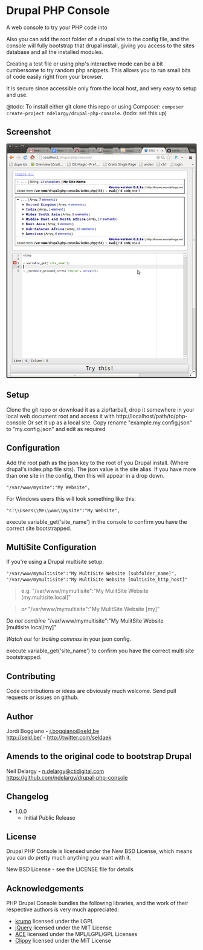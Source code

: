 Drupal PHP Console
===========

A web console to try your PHP code into

Also you can add the root folder of a drupal site to the config file, and the console will fully bootstrap that drupal install, giving you access to the sites database and all the installed modules.

Creating a test file or using php's interactive mode can be a bit cumbersome to try random php snippets. This allows you to run small bits of code easily right from your browser.

It is secure since accessible only from the local host, and very easy to setup and use.

@todo: To install either git clone this repo or using Composer: `composer create-project ndelargy/drupal-php-console`. (todo: set this up)

Screenshot
----------

<img src="https://github.com/ndelargy/drupal-php-console/blob/master/screenshot.png?raw=true" alt="PHP Console screenshot" border="0" />

Setup
-----

Clone the git repo or download it as a zip/tarball, drop it somewhere in your local web document root and access it with http://localhost/path/to/php-console
Or set it up as a local site.
Copy rename "example.my.config.json" to "my.config.json" and edit as required

Configuration
-------------

Add the root path as the json key to the root of you Drupal install. (Where drupal's index.php file sits).
The json value is the site alias.  If you have more than one site in the config, then this will appear in a drop down.

    "/var/www/mysite":"My Website",

For Windows users this will look something like this:

    "c:\\Users\\Me\\www\\mysite":"My Website",

execute variable_get('site_name') in the console to confirm you have the correct
site bootstrapped.

MultiSite Configuration
-----------------------

If you're using a Drupal multisite setup:

    "/var/www/mymultisite":"My MultiSite Website [subfolder_name]",
    "/var/www/mymultisite":"My MultiSite Website [multisite_http_host]"

> e.g. "/var/www/mymultisite":"My MulitSite Website [my.multisite.local]"

>  *or*  "/var/www/mymultisite":"My MulitSite Website [my]"

*Do not combine* "/var/www/mymultisite":"My MulitSite Website [multisite.local/my]"

*Watch out* for *trailing commas* in your json config.

execute variable_get('site_name') to confirm you have the correct multi site
bootstrapped.

Contributing
------------

Code contributions or ideas are obviously much welcome. Send pull requests or issues on github.

Author
------

Jordi Boggiano - <j.boggiano@seld.be><br />
<http://seld.be/> - <http://twitter.com/seldaek>

Amends to the original code to bootstrap Drupal
-----------------------------------------------------

Neil Delargy - <n.delargy@ctidigital.com><br />
<https://github.com/ndelargy/drupal-php-console>


Changelog
---------

- 1.0.0
  - Initial Public Release

License
-------

Drupal PHP Console is licensed under the New BSD License, which means you can do pretty much anything you want with it.

New BSD License - see the LICENSE file for details

Acknowledgements
----------------

PHP Drupal Console bundles the following libraries, and the work of their respective authors is very much appreciated:

- [krumo](http://krumo.sourceforge.net/) licensed under the LGPL
- [jQuery](http://jquery.com) licensed under the MIT License
- [ACE](http://ace.ajax.org/) licensed under the MPL/LGPL/GPL Licenses
- [Clippy](https://github.com/mojombo/clippy) licensed under the MIT License

